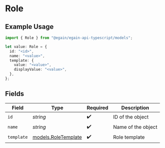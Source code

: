 # Role

## Example Usage

```typescript
import { Role } from "@egain/egain-api-typescript/models";

let value: Role = {
  id: "<id>",
  name: "<value>",
  template: {
    value: "<value>",
    displayValue: "<value>",
  },
};
```

## Fields

| Field                                            | Type                                             | Required                                         | Description                                      |
| ------------------------------------------------ | ------------------------------------------------ | ------------------------------------------------ | ------------------------------------------------ |
| `id`                                             | *string*                                         | :heavy_check_mark:                               | ID of the object                                 |
| `name`                                           | *string*                                         | :heavy_check_mark:                               | Name of the object                               |
| `template`                                       | [models.RoleTemplate](../models/roletemplate.md) | :heavy_check_mark:                               | Role template                                    |